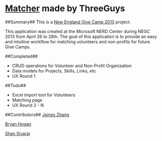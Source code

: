 [Matcher](https://github.com/NEGiveCamp/ThreeGuys) made by ThreeGuys
=========

##Summary##
This is a [New England Give Camp 2013](http://newenglandgivecamp.org/) project.

This application was created at the Microsoft NERD Center during NEGC 2013 from April 26 to 28th. The goal of this application is to provide an easy and intuitive workflow for matching volunteers and non-profits for future Give Camps.

##Completed##
- CRUD operations for Volunteer and Non-Profit Organization
- Data models for Projects, Skills, Links, etc
- UX Round 1

##Todo##
- Excel import tool for Volunteers
- Matching page
- UX Round 2 - N

##Contributors##
[James Zhang](https://github.com/jamesfzhang)

[Bryan Hogan](https://github.com/bryanhogan)

[Shan Sivaraj](https://github.com/ShanmugaSivaraj)